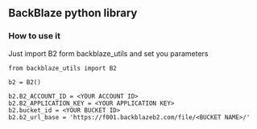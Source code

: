 
## BackBlaze python library


### How to use it

Just import B2 form backblaze_utils and set you parameters

```
from backblaze_utils import B2

b2 = B2()

b2.B2_ACCOUNT_ID = <YOUR ACCOUNT ID>
b2.B2_APPLICATION_KEY = <YOUR APPLICATION KEY>
b2.bucket_id = <YOUR BUCKET ID>
b2.b2_url_base = 'https://f001.backblazeb2.com/file/<BUCKET NAME>/'

``` 
